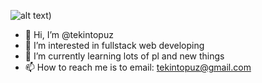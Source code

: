 ![alt text](https://raw.githubusercontent.com/rzashakeri/rzashakeri/main/intro.gif))
- 👋 Hi, I’m @tekintopuz
- 👀 I’m interested in fullstack web developing
- 🌱 I’m currently learning lots of pl and new things
- 📫 How to reach me is to email: tekintopuz@gmail.com

<!---
tekintopuz/tekintopuz is a ✨ special ✨ repository because its `README.md` (this file) appears on your GitHub profile.
You can click the Preview link to take a look at your changes.
--->
